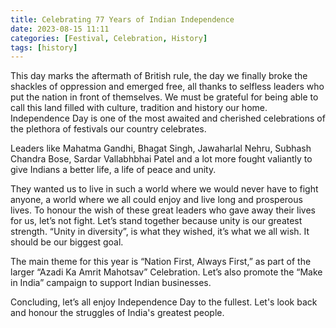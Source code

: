```yaml
---
title: Celebrating 77 Years of Indian Independence
date: 2023-08-15 11:11
categories: [Festival, Celebration, History]
tags: [history]
---
```


This day marks the aftermath of British rule, the day we finally broke the shackles of oppression and emerged free, all thanks to selfless leaders who put the nation in front of themselves. We must be grateful for being able to call this land filled with culture, tradition and history our home. Independence Day is one of the most awaited and cherished celebrations of the plethora of festivals our country celebrates.

Leaders like Mahatma Gandhi, Bhagat Singh, Jawaharlal Nehru, Subhash Chandra Bose, Sardar Vallabhbhai Patel and a lot more fought valiantly to give Indians a better life, a life of peace and unity.

They wanted us to live in such a world where we would never have to fight anyone, a world where we all could enjoy and live long and prosperous lives.
To honour the wish of these great leaders who gave away their lives for us, let’s not fight. Let’s stand together because unity is our greatest strength. “Unity in diversity”, is what they wished, it’s what we all wish. It should be our biggest goal.

The main theme for this year is “Nation First, Always First,” as part of the larger “Azadi Ka Amrit Mahotsav” Celebration. Let’s also promote the “Make in India” campaign to support Indian businesses.

Concluding, let’s all enjoy Independence Day to the fullest. Let's look back and honour the struggles of India's greatest people.
